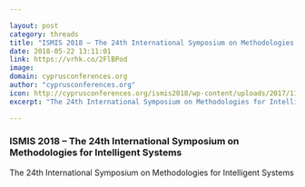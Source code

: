 ```yaml
---

layout: post
category: threads
title: "ISMIS 2018 – The 24th International Symposium on Methodologies for Intelligent Systems"
date: 2018-05-22 13:11:01
link: https://vrhk.co/2FlBPod
image: 
domain: cyprusconferences.org
author: "cyprusconferences.org"
icon: http://cyprusconferences.org/ismis2018/wp-content/uploads/2017/11/favicon.png
excerpt: "The 24th International Symposium on Methodologies for Intelligent Systems"

---
```


### ISMIS 2018 – The 24th International Symposium on Methodologies for Intelligent Systems

The 24th International Symposium on Methodologies for Intelligent Systems